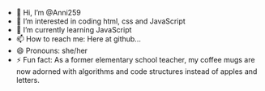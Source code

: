 - 👋 Hi, I’m @Anni259
- 👀 I’m interested in coding html, css and JavaScript
- 🌱 I’m currently learning JavaScript
- 📫 How to reach me: Here at github...
- 😄 Pronouns: she/her
- ⚡ Fun fact: As a former elementary school teacher, my coffee mugs are now adorned with algorithms and code structures instead of apples and letters.

<!---
Anni259/Anni259 is a ✨ special ✨ repository because its `README.md` (this file) appears on your GitHub profile.
You can click the Preview link to take a look at your changes.
--->
